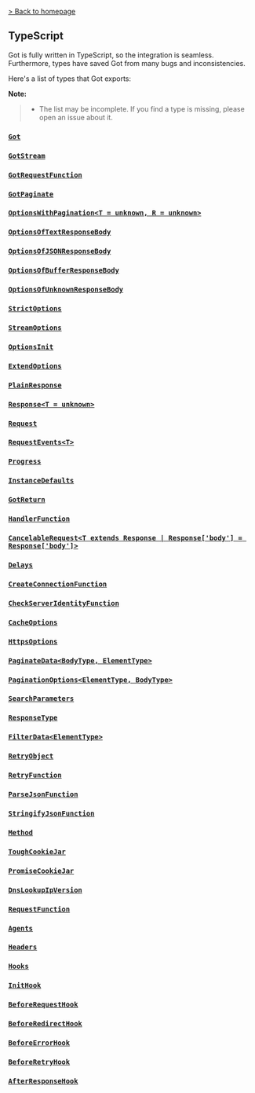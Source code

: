 [> Back to homepage](../readme.md#documentation)

## TypeScript

Got is fully written in TypeScript, so the integration is seamless.\
Furthermore, types have saved Got from many bugs and inconsistencies.

Here's a list of types that Got exports:

**Note:**
> - The list may be incomplete. If you find a type is missing, please open an issue about it.

### [`Got`](https://github.com/sindresorhus/got/blob/ae04c0e36cf3f5b2e356df7d48a5b19988f935a2/source/types.ts#L200)

### [`GotStream`](https://github.com/sindresorhus/got/blob/ae04c0e36cf3f5b2e356df7d48a5b19988f935a2/source/types.ts#L195)

### [`GotRequestFunction`](https://github.com/sindresorhus/got/blob/ae04c0e36cf3f5b2e356df7d48a5b19988f935a2/source/types.ts#L142)

### [`GotPaginate`](https://github.com/sindresorhus/got/blob/ae04c0e36cf3f5b2e356df7d48a5b19988f935a2/source/types.ts#L87)

### [`OptionsWithPagination<T = unknown, R = unknown>`](https://github.com/sindresorhus/got/blob/ae04c0e36cf3f5b2e356df7d48a5b19988f935a2/source/types.ts#L82)

### [`OptionsOfTextResponseBody`](https://github.com/sindresorhus/got/blob/ae04c0e36cf3f5b2e356df7d48a5b19988f935a2/source/types.ts#L74)

### [`OptionsOfJSONResponseBody`](https://github.com/sindresorhus/got/blob/ae04c0e36cf3f5b2e356df7d48a5b19988f935a2/source/types.ts#L75)

### [`OptionsOfBufferResponseBody`](https://github.com/sindresorhus/got/blob/ae04c0e36cf3f5b2e356df7d48a5b19988f935a2/source/types.ts#L76)

### [`OptionsOfUnknownResponseBody`](https://github.com/sindresorhus/got/blob/ae04c0e36cf3f5b2e356df7d48a5b19988f935a2/source/types.ts#L77)

### [`StrictOptions`](https://github.com/sindresorhus/got/blob/ae04c0e36cf3f5b2e356df7d48a5b19988f935a2/source/types.ts#L78)

### [`StreamOptions`](https://github.com/sindresorhus/got/blob/ae04c0e36cf3f5b2e356df7d48a5b19988f935a2/source/types.ts#L79)

### [`OptionsInit`](https://github.com/sindresorhus/got/blob/ae04c0e36cf3f5b2e356df7d48a5b19988f935a2/source/core/options.ts#L535)

### [`ExtendOptions`](https://github.com/sindresorhus/got/blob/ae04c0e36cf3f5b2e356df7d48a5b19988f935a2/source/types.ts#L55)

### [`PlainResponse`](https://github.com/sindresorhus/got/blob/ae04c0e36cf3f5b2e356df7d48a5b19988f935a2/source/core/response.ts#L6)

### [`Response<T = unknown>`](https://github.com/sindresorhus/got/blob/ae04c0e36cf3f5b2e356df7d48a5b19988f935a2/source/core/response.ts#L95)

### [`Request`](https://github.com/sindresorhus/got/blob/ecb05343dea3bd35933585a1ec5bcea01348d109/source/core/index.ts#L139)

### [`RequestEvents<T>`](https://github.com/sindresorhus/got/blob/ae04c0e36cf3f5b2e356df7d48a5b19988f935a2/source/core/index.ts#L108)

### [`Progress`](https://github.com/sindresorhus/got/blob/0f9f2b83b77710f2dc08c2a6bce1c78ba8d46760/source/core/index.ts#L40)

### [`InstanceDefaults`](https://github.com/sindresorhus/got/blob/ae04c0e36cf3f5b2e356df7d48a5b19988f935a2/source/types.ts#L17)

### [`GotReturn`](https://github.com/sindresorhus/got/blob/ae04c0e36cf3f5b2e356df7d48a5b19988f935a2/source/types.ts#L44)

### [`HandlerFunction`](https://github.com/sindresorhus/got/blob/ae04c0e36cf3f5b2e356df7d48a5b19988f935a2/source/types.ts#L50)

### [`CancelableRequest<T extends Response | Response['body'] = Response['body']>`](https://github.com/sindresorhus/got/blob/ae04c0e36cf3f5b2e356df7d48a5b19988f935a2/source/as-promise/types.ts#L26)

### [`Delays`](https://github.com/sindresorhus/got/blob/ae04c0e36cf3f5b2e356df7d48a5b19988f935a2/source/core/timed-out.ts#L14)

### [`CreateConnectionFunction`](https://github.com/sindresorhus/got/blob/ae04c0e36cf3f5b2e356df7d48a5b19988f935a2/source/core/options.ts#L302)

### [`CheckServerIdentityFunction`](https://github.com/sindresorhus/got/blob/ae04c0e36cf3f5b2e356df7d48a5b19988f935a2/source/core/options.ts#L303)

### [`CacheOptions`](https://github.com/sindresorhus/got/blob/ae04c0e36cf3f5b2e356df7d48a5b19988f935a2/source/core/options.ts#L305)

### [`HttpsOptions`](https://github.com/sindresorhus/got/blob/ae04c0e36cf3f5b2e356df7d48a5b19988f935a2/source/core/options.ts#L319)

### [`PaginateData<BodyType, ElementType>`](https://github.com/sindresorhus/got/blob/215e06a4993329578d92d4f44607913239a03094/source/core/options.ts#L382)

### [`PaginationOptions<ElementType, BodyType>`](https://github.com/sindresorhus/got/blob/215e06a4993329578d92d4f44607913239a03094/source/core/options.ts#L397)

### [`SearchParameters`](https://github.com/sindresorhus/got/blob/215e06a4993329578d92d4f44607913239a03094/source/core/options.ts#L504)

### [`ResponseType`](https://github.com/sindresorhus/got/blob/215e06a4993329578d92d4f44607913239a03094/source/core/options.ts#L518)

### [`FilterData<ElementType>`](https://github.com/sindresorhus/got/blob/215e06a4993329578d92d4f44607913239a03094/source/core/options.ts#L388)

### [`RetryObject`](https://github.com/sindresorhus/got/blob/215e06a4993329578d92d4f44607913239a03094/source/core/options.ts#L259)

### [`RetryFunction`](https://github.com/sindresorhus/got/blob/215e06a4993329578d92d4f44607913239a03094/source/core/options.ts#L267)

### [`ParseJsonFunction`](https://github.com/sindresorhus/got/blob/215e06a4993329578d92d4f44607913239a03094/source/core/options.ts#L235)

### [`StringifyJsonFunction`](https://github.com/sindresorhus/got/blob/215e06a4993329578d92d4f44607913239a03094/source/core/options.ts#L236)

### [`Method`](https://github.com/sindresorhus/got/blob/215e06a4993329578d92d4f44607913239a03094/source/core/options.ts#L241)

### [`ToughCookieJar`](https://github.com/sindresorhus/got/blob/215e06a4993329578d92d4f44607913239a03094/source/core/options.ts#L53)

### [`PromiseCookieJar`](https://github.com/sindresorhus/got/blob/215e06a4993329578d92d4f44607913239a03094/source/core/options.ts#L60)

### [`DnsLookupIpVersion`](https://github.com/sindresorhus/got/blob/215e06a4993329578d92d4f44607913239a03094/source/core/options.ts#L35)

### [`RequestFunction`](https://github.com/sindresorhus/got/blob/215e06a4993329578d92d4f44607913239a03094/source/core/options.ts#L43)

### [`Agents`](https://github.com/sindresorhus/got/blob/215e06a4993329578d92d4f44607913239a03094/source/core/options.ts#L45)

### [`Headers`](https://github.com/sindresorhus/got/blob/215e06a4993329578d92d4f44607913239a03094/source/core/options.ts#L51)

### [`Hooks`](https://github.com/sindresorhus/got/blob/215e06a4993329578d92d4f44607913239a03094/source/core/options.ts#L75)

### [`InitHook`](https://github.com/sindresorhus/got/blob/215e06a4993329578d92d4f44607913239a03094/source/core/options.ts#L65)

### [`BeforeRequestHook`](https://github.com/sindresorhus/got/blob/215e06a4993329578d92d4f44607913239a03094/source/core/options.ts#L66)

### [`BeforeRedirectHook`](https://github.com/sindresorhus/got/blob/215e06a4993329578d92d4f44607913239a03094/source/core/options.ts#L67)

### [`BeforeErrorHook`](https://github.com/sindresorhus/got/blob/215e06a4993329578d92d4f44607913239a03094/source/core/options.ts#L68)

### [`BeforeRetryHook`](https://github.com/sindresorhus/got/blob/215e06a4993329578d92d4f44607913239a03094/source/core/options.ts#L69)

### [`AfterResponseHook`](https://github.com/sindresorhus/got/blob/215e06a4993329578d92d4f44607913239a03094/source/core/options.ts#L70)
